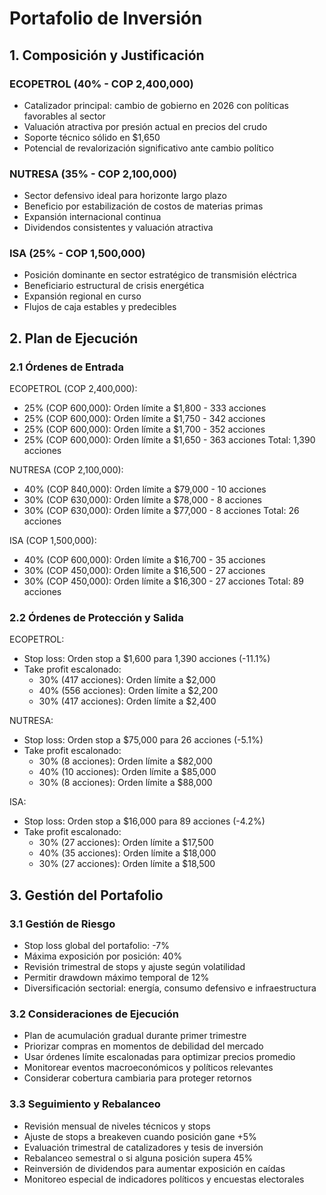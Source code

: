 # Portafolio de Inversión

## 1. Composición y Justificación

### ECOPETROL (40% - COP 2,400,000)

- Catalizador principal: cambio de gobierno en 2026 con políticas favorables al sector
- Valuación atractiva por presión actual en precios del crudo
- Soporte técnico sólido en $1,650
- Potencial de revalorización significativo ante cambio político

### NUTRESA (35% - COP 2,100,000)

- Sector defensivo ideal para horizonte largo plazo
- Beneficio por estabilización de costos de materias primas
- Expansión internacional continua
- Dividendos consistentes y valuación atractiva

### ISA (25% - COP 1,500,000)

- Posición dominante en sector estratégico de transmisión eléctrica
- Beneficiario estructural de crisis energética
- Expansión regional en curso
- Flujos de caja estables y predecibles

## 2. Plan de Ejecución

### 2.1 Órdenes de Entrada

ECOPETROL (COP 2,400,000):

- 25% (COP 600,000): Orden límite a $1,800 - 333 acciones
- 25% (COP 600,000): Orden límite a $1,750 - 342 acciones
- 25% (COP 600,000): Orden límite a $1,700 - 352 acciones
- 25% (COP 600,000): Orden límite a $1,650 - 363 acciones
  Total: 1,390 acciones

NUTRESA (COP 2,100,000):

- 40% (COP 840,000): Orden límite a $79,000 - 10 acciones
- 30% (COP 630,000): Orden límite a $78,000 - 8 acciones
- 30% (COP 630,000): Orden límite a $77,000 - 8 acciones
  Total: 26 acciones

ISA (COP 1,500,000):

- 40% (COP 600,000): Orden límite a $16,700 - 35 acciones
- 30% (COP 450,000): Orden límite a $16,500 - 27 acciones
- 30% (COP 450,000): Orden límite a $16,300 - 27 acciones
  Total: 89 acciones

### 2.2 Órdenes de Protección y Salida

ECOPETROL:

- Stop loss: Orden stop a $1,600 para 1,390 acciones (-11.1%)
- Take profit escalonado:
  - 30% (417 acciones): Orden límite a $2,000
  - 40% (556 acciones): Orden límite a $2,200
  - 30% (417 acciones): Orden límite a $2,400

NUTRESA:

- Stop loss: Orden stop a $75,000 para 26 acciones (-5.1%)
- Take profit escalonado:
  - 30% (8 acciones): Orden límite a $82,000
  - 40% (10 acciones): Orden límite a $85,000
  - 30% (8 acciones): Orden límite a $88,000

ISA:

- Stop loss: Orden stop a $16,000 para 89 acciones (-4.2%)
- Take profit escalonado:
  - 30% (27 acciones): Orden límite a $17,500
  - 40% (35 acciones): Orden límite a $18,000
  - 30% (27 acciones): Orden límite a $18,500

## 3. Gestión del Portafolio

### 3.1 Gestión de Riesgo

- Stop loss global del portafolio: -7%
- Máxima exposición por posición: 40%
- Revisión trimestral de stops y ajuste según volatilidad
- Permitir drawdown máximo temporal de 12%
- Diversificación sectorial: energía, consumo defensivo e infraestructura

### 3.2 Consideraciones de Ejecución

- Plan de acumulación gradual durante primer trimestre
- Priorizar compras en momentos de debilidad del mercado
- Usar órdenes límite escalonadas para optimizar precios promedio
- Monitorear eventos macroeconómicos y políticos relevantes
- Considerar cobertura cambiaria para proteger retornos

### 3.3 Seguimiento y Rebalanceo

- Revisión mensual de niveles técnicos y stops
- Ajuste de stops a breakeven cuando posición gane +5%
- Evaluación trimestral de catalizadores y tesis de inversión
- Rebalanceo semestral o si alguna posición supera 45%
- Reinversión de dividendos para aumentar exposición en caídas
- Monitoreo especial de indicadores políticos y encuestas electorales
